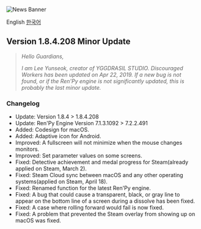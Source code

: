 ![News Banner](https://yggdrasil-studio.github.io/Discouraged-Workers/news/news_banner.webp)

English [한국어](https://github.com/YGGDRASIL-STUDIO/Discouraged-Workers/tree/gh-pages/news/update.ko_KR.md)

## Version 1.8.4.208 Minor Update

> _Hello Guardians,_
>
> _I am Lee Yunseok, creator of YGGDRASIL STUDIO. Discouraged Workers has been updated on Apr 22, 2019. If a new bug is not found, or if the Ren'Py engine is not significantly updated, this is probably the last minor update._

### Changelog

* Update: Version 1.8.4 > 1.8.4.208
* Update: Ren'Py Engine Version 7.1.3.1092 > 7.2.2.491
* Added: Codesign for macOS.
* Added: Adaptive icon for Android.
* Improved: A fullscreen will not minimize when the mouse changes monitors.
* Improved: Set parameter values on some screens.
* Fixed: Detective achievement and medal progress for Steam(already applied on Steam, March 2).
* Fixed: Steam Cloud sync between macOS and any other operating systems(applied on Steam, April 18).
* Fixed: Renamed function for the latest Ren'Py engine.
* Fixed: A bug that could cause a transparent, black, or gray line to appear on the bottom line of a screen during a dissolve has been fixed.
* Fixed: A case where rolling forward would fail is now fixed.
* Fixed: A problem that prevented the Steam overlay from showing up on macOS was fixed.
